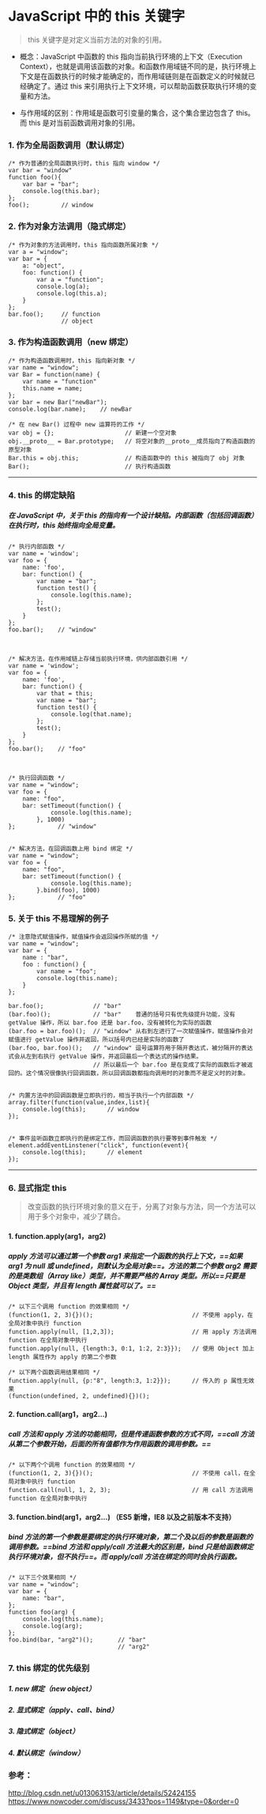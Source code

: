 # JavaScript 中的 this 关键字

> this 关键字是对定义当前方法的对象的引用。

- 概念：JavaScript 中函数的 this 指向当前执行环境的上下文（Execution Context），也就是调用该函数的对象。和函数作用域链不同的是，执行环境上下文是在函数执行的时候才能确定的，而作用域链则是在函数定义的时候就已经确定了。通过 this 来引用执行上下文环境，可以帮助函数获取执行环境的变量和方法。

- 与作用域的区别：作用域是函数可引变量的集合，这个集合里边包含了 this。而 this 是对当前函数调用对象的引用。

### 1. 作为全局函数调用（默认绑定）
```
/* 作为普通的全局函数执行时，this 指向 window */
var bar = "window"
function foo(){
    var bar = "bar";
    console.log(this.bar);
};
foo();         // window
```

### 2. 作为对象方法调用（隐式绑定）
```
/* 作为对象的方法调用时，this 指向函数所属对象 */
var a = "window";
var bar = {
    a: "object",
    foo: function() {
    	var a = "function";
    	console.log(a);
    	console.log(this.a);
    }
};
bar.foo();     // function
               // object
```
### 3. 作为构造函数调用（new 绑定）
```
/* 作为构造函数调用时，this 指向新对象 */
var name = "window";
var Bar = function(name) {
    var name = "function"
    this.name = name;
};
var bar = new Bar("newBar");
console.log(bar.name);    // newBar

/* 在 new Bar() 过程中 new 运算符的工作 */
var obj = {};                    // 新建一个空对象 
obj.__proto__ = Bar.prototype;   // 将空对象的__proto__成员指向了构造函数的原型对象
Bar.this = obj.this;             // 构造函数中的 this 被指向了 obj 对象
Bar();                           // 执行构造函数
```



---
### 4. this 的绑定缺陷
##### 在 JavaScript 中，关于 this 的指向有一个设计缺陷。内部函数（包括回调函数）在执行时，this 始终指向全局变量。

```
/* 执行内部函数 */
var name = 'window';
var foo = {
    name: 'foo',
    bar: function() {
        var name = "bar";
        function test() {
            console.log(this.name);
        };
        test();
    }
};
foo.bar();    // "window"



/* 解决方法，在作用域链上存储当前执行环境，供内部函数引用 */
var name = 'window';
var foo = {
    name: 'foo',
    bar: function() {
        var that = this;
        var name = "bar";
        function test() {
            console.log(that.name);
        };
        test();
    }
};
foo.bar();    // "foo"


 
/* 执行回调函数 */
var name = "window";
var foo = {
    name: "foo",
    bar: setTimeout(function() {
            console.log(this.name);
        }, 1000)
};            // "window"


/* 解决方法，在回调函数上用 bind 绑定 */
var name = "window";
var foo = {
    name: "foo",
    bar: setTimeout(function() {
            console.log(this.name);
        }.bind(foo), 1000)
};            // "foo"

```




### 5. 关于 this 不易理解的例子
```
/* 注意隐式赋值操作，赋值操作会返回操作所赋的值 */
var name = "window";  
var bar = { 
    name : "bar",
    foo : function() {
        var name = "foo";
        console.log(this.name);
    }
};

bar.foo();              // "bar"
(bar.foo)();            // "bar"    普通的括号只有优先级提升功能，没有 getValue 操作，所以 bar.foo 还是 bar.foo，没有被转化为实际的函数
(bar.foo = bar.foo)();  // "window" 从右到左进行了一次赋值操作，赋值操作会对赋值进行 getValue 操作并返回，所以括号内已经是实际的函数了
(bar.foo, bar.foo)();   // "window" 逗号运算符用于隔开表达式，被分隔开的表达式会从左到右执行 getValue 操作，并返回最后一个表达式的操作结果。
                        // 所以最后一个 bar.foo 是在变成了实际的函数后才被返回的。这个情况很像执行回调函数，所以回调函数都指向调用时的对象而不是定义时的对象。
                        
                        
/* 内置方法中的回调函数是立即执行的，相当于执行一个内部函数 */
array.filter(function(value,index,list){
	console.log(this);      // window
});


/* 事件监听函数立即执行的是绑定工作，而回调函数的执行要等到事件触发 */
element.addEventLinstener("click", function(event){
	console.log(this);      // element
});
```





---
### 6. 显式指定 this
> 改变函数的执行环境对象的意义在于，分离了对象与方法，同一个方法可以用于多个对象中，减少了耦合。

#### 1. function.apply(arg1，arg2)
##### apply 方法可以通过第一个参数 arg1 来指定一个函数的执行上下文，==如果 arg1 为 null 或 undefined，则默认为全局对象==。方法的第二个参数 arg2 需要的是类数组（Array like）类型，并不需要严格的 Array 类型。所以==只要是 Object 类型，并且有 length 属性就可以了。==

```
/* 以下三个调用 function 的效果相同 */
(function(1, 2, 3){})();                            // 不使用 apply，在全局对象中执行 function
function.apply(null, [1,2,3]);                      // 用 apply 方法调用 function 在全局对象中执行
function.apply(null, {length:3, 0:1, 1:2, 2:3}});   // 使用 Object 加上 length 属性作为 apply 的第二个参数

/* 以下两个函数调用结果相同 */
function.apply(null, {p:"8", length:3, 1:2}});      // 传入的 p 属性无效果
(function(undefined, 2, undefined){})();
```


#### 2. function.call(arg1，arg2...)
##### call 方法和 apply 方法的功能相同，但是传递函数参数的方式不同，==call 方法从第二个参数开始，后面的所有值都作为作用函数的调用参数。==

```
/* 以下两个个调用 function 的效果相同 */
(function(1, 2, 3){})();                            // 不使用 call，在全局对象中执行 function
function.call(null, 1, 2, 3);                       // 用 call 方法调用 function 在全局对象中执行
```


#### 3. function.bind(arg1，arg2...) （ES5 新增，IE8 以及之前版本不支持）
##### bind 方法的第一个参数是要绑定的执行环境对象，第二个及以后的参数是函数的调用参数。==bind 方法和 apply/call 方法最大的区别是，bind 只是给函数绑定执行环境对象，但不执行==。而 apply/call 方法在绑定的同时会执行函数。
```
/* 以下三个效果相同 */
var name = "window";
var bar = {
    name: "bar",
};
function foo(arg) {
    console.log(this.name);
    console.log(arg);
};
foo.bind(bar, "arg2")();       // "bar"
                               // "arg2"
```

### 7. this 绑定的优先级别

##### 1. new 绑定（new object）
##### 2. 显式绑定（apply、call、bind）
##### 3. 隐式绑定（object）
##### 4. 默认绑定（window）



### 参考：
http://blog.csdn.net/u013063153/article/details/52424155
https://www.nowcoder.com/discuss/3433?pos=1149&type=0&order=0
